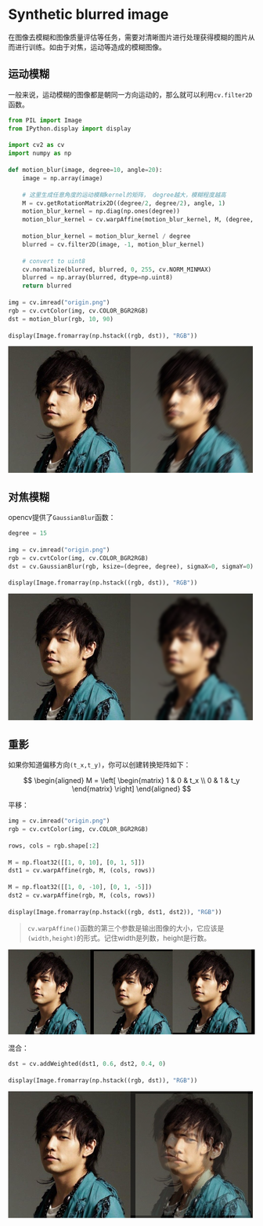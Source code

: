 # Synthetic blurred image
在图像去模糊和图像质量评估等任务，需要对清晰图片进行处理获得模糊的图片从而进行训练。如由于对焦，运动等造成的模糊图像。

## 运动模糊
一般来说，运动模糊的图像都是朝同一方向运动的，那么就可以利用`cv.filter2D`函数。
```python
from PIL import Image
from IPython.display import display

import cv2 as cv
import numpy as np

def motion_blur(image, degree=10, angle=20):
    image = np.array(image)

    # 这里生成任意角度的运动模糊kernel的矩阵， degree越大，模糊程度越高
    M = cv.getRotationMatrix2D((degree/2, degree/2), angle, 1)
    motion_blur_kernel = np.diag(np.ones(degree))
    motion_blur_kernel = cv.warpAffine(motion_blur_kernel, M, (degree, degree))

    motion_blur_kernel = motion_blur_kernel / degree
    blurred = cv.filter2D(image, -1, motion_blur_kernel)

    # convert to uint8
    cv.normalize(blurred, blurred, 0, 255, cv.NORM_MINMAX)
    blurred = np.array(blurred, dtype=np.uint8)
    return blurred

img = cv.imread("origin.png")
rgb = cv.cvtColor(img, cv.COLOR_BGR2RGB)
dst = motion_blur(rgb, 10, 90)

display(Image.fromarray(np.hstack((rgb, dst)), "RGB"))
```

![](Synthetic_blur_image.md.01.png)

## 对焦模糊
opencv提供了`GaussianBlur`函数：
```python
degree = 15

img = cv.imread("origin.png")
rgb = cv.cvtColor(img, cv.COLOR_BGR2RGB)
dst = cv.GaussianBlur(rgb, ksize=(degree, degree), sigmaX=0, sigmaY=0)

display(Image.fromarray(np.hstack((rgb, dst)), "RGB"))
```

![](Synthetic_blur_image.md.02.png)

## 重影
如果你知道偏移方向`(t_x,t_y)`，你可以创建转换矩阵如下：

$$
\begin{aligned}
M = 
\left[
\begin{matrix}
1 & 0 & t_x \\
0 & 1 & t_y
\end{matrix}
\right]
\end{aligned}
$$

平移：
```python
img = cv.imread("origin.png")
rgb = cv.cvtColor(img, cv.COLOR_BGR2RGB)

rows, cols = rgb.shape[:2]

M = np.float32([[1, 0, 10], [0, 1, 5]])
dst1 = cv.warpAffine(rgb, M, (cols, rows))

M = np.float32([[1, 0, -10], [0, 1, -5]])
dst2 = cv.warpAffine(rgb, M, (cols, rows))

display(Image.fromarray(np.hstack((rgb, dst1, dst2)), "RGB"))
```

>`cv.warpAffine()`函数的第三个参数是输出图像的大小，它应该是`(width,height)`的形式。记住width是列数，height是行数。

![](Synthetic_blur_image.md.03.png)

混合：
```python
dst = cv.addWeighted(dst1, 0.6, dst2, 0.4, 0)

display(Image.fromarray(np.hstack((rgb, dst)), "RGB"))
```

![](Synthetic_blur_image.md.04.png)